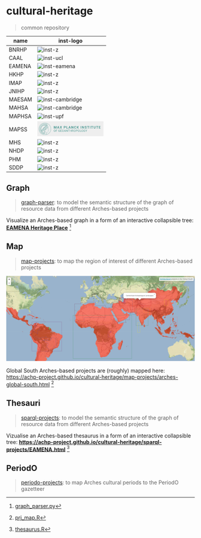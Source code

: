# cultural-heritage
> common repository

| name    | inst-logo |
|---------|-----------|
| BNRHP   | <img src="https://raw.githubusercontent.com/achp-project/cultural-heritage/main/www/inst-z.png" alt="inst-z" height="40px"> |
| CAAL    | <img src="https://raw.githubusercontent.com/achp-project/cultural-heritage/main/www/inst-ucl.png" alt="inst-ucl" height="40px"> |
| EAMENA  | <img src="https://raw.githubusercontent.com/achp-project/cultural-heritage/main/www/inst-eamena.png" alt="inst-eamena" height="40px"> |
| HKHP    | <img src="https://raw.githubusercontent.com/achp-project/cultural-heritage/main/www/inst-z.png" alt="inst-z" height="40px"> |
| IMAP    | <img src="https://raw.githubusercontent.com/achp-project/cultural-heritage/main/www/inst-z.png" alt="inst-z" height="40px"> |
| JNIHP   | <img src="https://raw.githubusercontent.com/achp-project/cultural-heritage/main/www/inst-z.png" alt="inst-z" height="40px"> |
| MAESAM  | <img src="https://raw.githubusercontent.com/achp-project/cultural-heritage/main/www/inst-cambridge.png" alt="inst-cambridge" height="40px"> |
| MAHSA   | <img src="https://raw.githubusercontent.com/achp-project/cultural-heritage/main/www/inst-cambridge.png" alt="inst-cambridge" height="40px"> |
| MAPHSA  | <img src="https://raw.githubusercontent.com/achp-project/cultural-heritage/main/www/inst-upf.png" alt="inst-upf" height="40px"> |
| MAPSS   | <img src="https://raw.githubusercontent.com/achp-project/cultural-heritage/main/www/inst-maxplanck.png" alt="inst-maxplanck" height="40px"> |
| MHS     | <img src="https://raw.githubusercontent.com/achp-project/cultural-heritage/main/www/inst-z.png" alt="inst-z" height="40px"> |
| NHDP    | <img src="https://raw.githubusercontent.com/achp-project/cultural-heritage/main/www/inst-z.png" alt="inst-z" height="40px"> |
| PHM     | <img src="https://raw.githubusercontent.com/achp-project/cultural-heritage/main/www/inst-z.png" alt="inst-z" height="40px"> |
| SDDP    | <img src="https://raw.githubusercontent.com/achp-project/cultural-heritage/main/www/inst-z.png" alt="inst-z" height="40px"> |


## Graph
> [graph-parser](https://github.com/achp-project/cultural-heritage/tree/main/graph-parser): to model the semantic structure of the graph of resource data from different Arches-based projects

Visualize an Arches-based graph in a form of an interactive collapsible tree: **[EAMENA Heritage Place](https://achp-project.github.io/cultural-heritage/graph-parser/docs/sampleOutput/EAMENA_Heritage%20Place.html)** [^3]
## Map
> [map-projects](https://github.com/achp-project/cultural-heritage/tree/main/map-projects): to map the region of interest of different Arches-based projects

![](www/map-extent.png)

Global South Arches-based projects are (roughly) mapped here: https://achp-project.github.io/cultural-heritage/map-projects/arches-global-south.html [^1]

## Thesauri
> [sparql-projects](https://github.com/achp-project/cultural-heritage/tree/main/sparql-projects): to model the semantic structure of the graph of resource data from different Arches-based projects

Vizualise an Arches-based thesaurus in a form of an interactive collapsible tree: **https://achp-project.github.io/cultural-heritage/sparql-projects/EAMENA.html** [^2]

## PeriodO
> [periodo-projects](https://github.com/achp-project/cultural-heritage/tree/main/periodo-projects): to map Arches cultural periods to the PeriodO gazetteer


[^1]: [prj_map.R](https://github.com/achp-project/cultural-heritage/blob/main/map-projects/prj_map.R)
[^2]: [thesaurus.R](https://github.com/achp-project/cultural-heritage/blob/main/sparql-projects/thesaurus.R)
[^3]: [graph_parser.py](https://github.com/achp-project/cultural-heritage/blob/main/graph-parser/graph_parser.py)
